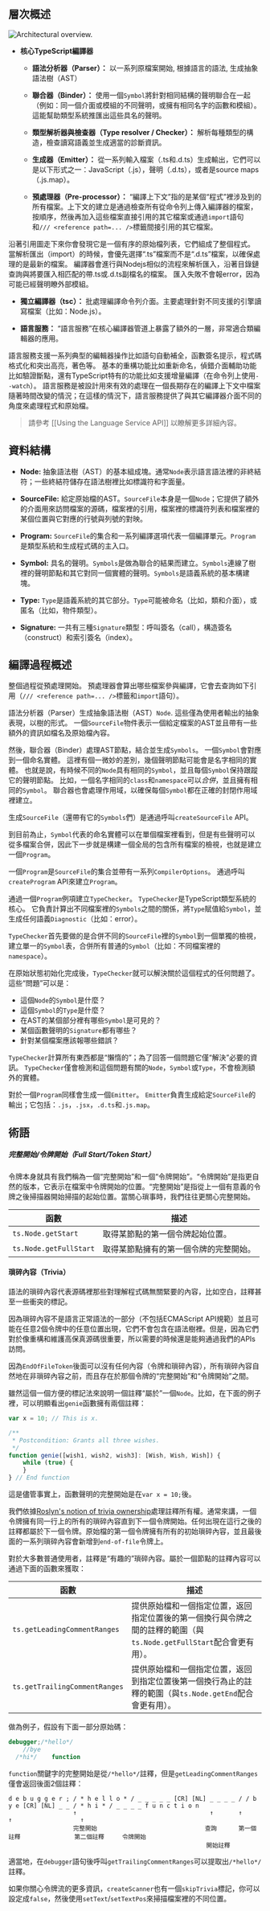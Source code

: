 <!-- markdownlint-disable MD007 -->

## 層次概述

![Architectural overview.](https://raw.githubusercontent.com/wiki/Microsoft/TypeScript/images/architecture.png)

* **核心TypeScript編譯器**

  * **語法分析器（Parser）：** 以一系列原檔案開始, 根據語言的語法, 生成抽象語法樹（AST）

  * **聯合器（Binder）：** 使用一個`Symbol`將針對相同結構的聲明聯合在一起（例如：同一個介面或模組的不同聲明，或擁有相同名字的函數和模組）。這能幫助類型系統推匯出這些具名的聲明。

  * **類型解析器與檢查器（Type resolver / Checker）：** 解析每種類型的構造，檢查讀寫語義並生成適當的診斷資訊。

  * **生成器（Emitter）：** 從一系列輸入檔案（.ts和.d.ts）生成輸出，它們可以是以下形式之一：JavaScript（.js），聲明（.d.ts），或者是source maps（.js.map）。

  * **預處理器（Pre-processor）：** “編譯上下文”指的是某個“程式”裡涉及到的所有檔案。上下文的建立是通過檢查所有從命令列上傳入編譯器的檔案，按順序，然後再加入這些檔案直接引用的其它檔案或通過`import`語句和`/// <reference path=... />`標籤間接引用的其它檔案。

沿著引用圖走下來你會發現它是一個有序的原始檔列表，它們組成了整個程式。
當解析匯出（import）的時候，會優先選擇“.ts”檔案而不是“.d.ts”檔案，以確保處理的是最新的檔案。
編譯器會進行與Nodejs相似的流程來解析匯入，沿著目錄鏈查詢與將要匯入相匹配的帶.ts或.d.ts副檔名的檔案。
匯入失敗不會報error，因為可能已經聲明瞭外部模組。

* **獨立編譯器（tsc）：** 批處理編譯命令列介面。主要處理針對不同支援的引擎讀寫檔案（比如：Node.js）。

* **語言服務：** “語言服務”在核心編譯器管道上暴露了額外的一層，非常適合類編輯器的應用。

語言服務支援一系列典型的編輯器操作比如語句自動補全，函數簽名提示，程式碼格式化和突出高亮，著色等。
基本的重構功能比如重新命名，偵錯介面輔助功能比如驗證斷點，還有TypeScript特有的功能比如支援增量編譯（在命令列上使用`--watch`）。
語言服務是被設計用來有效的處理在一個長期存在的編譯上下文中檔案隨著時間改變的情況；在這樣的情況下，語言服務提供了與其它編譯器介面不同的角度來處理程式和原始檔。
> 請參考 [[Using the Language Service API]] 以瞭解更多詳細內容。

## 資料結構

* **Node:** 抽象語法樹（AST）的基本組成塊。通常`Node`表示語言語法裡的非終結符；一些終結符儲存在語法樹裡比如標識符和字面量。

* **SourceFile:** 給定原始檔的AST。`SourceFile`本身是一個`Node`；它提供了額外的介面用來訪問檔案的源碼，檔案裡的引用，檔案裡的標識符列表和檔案裡的某個位置與它對應的行號與列號的對映。

* **Program:** `SourceFile`的集合和一系列編譯選項代表一個編譯單元。`Program`是類型系統和生成程式碼的主入口。

* **Symbol:** 具名的聲明。`Symbols`是做為聯合的結果而建立。`Symbols`連線了樹裡的聲明節點和其它對同一個實體的聲明。`Symbols`是語義系統的基本構建塊。

* **Type:** `Type`是語義系統的其它部分。`Type`可能被命名（比如，類和介面），或匿名（比如，物件類型）。

* **Signature:** 一共有三種`Signature`類型：呼叫簽名（call），構造簽名（construct）和索引簽名（index）。

## 編譯過程概述

整個過程從預處理開始。
預處理器會算出哪些檔案參與編譯，它會去查詢如下引用（`/// <reference path=... />`標籤和`import`語句）。

語法分析器（Parser）生成抽象語法樹（AST）`Node`.
這些僅為使用者輸出的抽象表現，以樹的形式。
一個`SourceFile`物件表示一個給定檔案的AST並且帶有一些額外的資訊如檔名及原始檔內容。

然後，聯合器（Binder）處理AST節點，結合並生成`Symbols`。
一個`Symbol`會對應到一個命名實體。
這裡有個一微妙的差別，幾個聲明節點可能會是名字相同的實體。
也就是說，有時候不同的`Node`具有相同的`Symbol`，並且每個`Symbol`保持跟蹤它的聲明節點。
比如，一個名字相同的`class`和`namespace`可以*合併*，並且擁有相同的`Symbol`。
聯合器也會處理作用域，以確保每個`Symbol`都在正確的封閉作用域裡建立。

生成`SourceFile`（還帶有它的`Symbols`們）是通過呼叫`createSourceFile` API。

到目前為止，`Symbol`代表的命名實體可以在單個檔案裡看到，但是有些聲明可以從多檔案合併，因此下一步就是構建一個全局的包含所有檔案的檢視，也就是建立一個`Program`。

一個`Program`是`SourceFile`的集合並帶有一系列`CompilerOptions`。
通過呼叫`createProgram` API來建立`Program`。

通過一個`Program`例項建立`TypeChecker`。
`TypeChecker`是TypeScript類型系統的核心。
它負責計算出不同檔案裡的`Symbols`之間的關係，將`Type`賦值給`Symbol`，並生成任何語義`Diagnostic`（比如：error）。

`TypeChecker`首先要做的是合併不同的`SourceFile`裡的`Symbol`到一個單獨的檢視，建立單一的`Symbol`表，合併所有普通的`Symbol`（比如：不同檔案裡的`namespace`）。

在原始狀態初始化完成後，`TypeChecker`就可以解決關於這個程式的任何問題了。
這些“問題”可以是：

* 這個`Node`的`Symbol`是什麼？
* 這個`Symbol`的`Type`是什麼？
* 在AST的某個部分裡有哪些`Symbol`是可見的？
* 某個函數聲明的`Signature`都有哪些？
* 針對某個檔案應該報哪些錯誤？

`TypeChecker`計算所有東西都是“懶惰的”；為了回答一個問題它僅“解決”必要的資訊。
`TypeChecker`僅會檢測和這個問題有關的`Node`，`Symbol`或`Type`，不會檢測額外的實體。

對於一個`Program`同樣會生成一個`Emitter`。
`Emitter`負責生成給定`SourceFile`的輸出；它包括：`.js`，`.jsx`，`.d.ts`和`.js.map`。

## 術語

##### **完整開始/令牌開始（Full Start/Token Start）**

令牌本身就具有我們稱為一個“完整開始”和一個“令牌開始”。“令牌開始”是指更自然的版本，它表示在檔案中令牌開始的位置。“完整開始”是指從上一個有意義的令牌之後掃描器開始掃描的起始位置。當關心瑣事時，我們往往更關心完整開始。

函數 | 描述
-----------------------|---------------------------------
`ts.Node.getStart`     | 取得某節點的第一個令牌起始位置。
`ts.Node.getFullStart` | 取得某節點擁有的第一個令牌的完整開始。

#### **瑣碎內容（Trivia）**

語法的瑣碎內容代表源碼裡那些對理解程式碼無關緊要的內容，比如空白，註釋甚至一些衝突的標記。

因為瑣碎內容不是語言正常語法的一部分（不包括ECMAScript API規範）並且可能在任意2個令牌中的任意位置出現，它們不會包含在語法樹裡。但是，因為它們對於像重構和維護高保真源碼很重要，所以需要的時候還是能夠通過我們的APIs訪問。

因為`EndOfFileToken`後面可以沒有任何內容（令牌和瑣碎內容），所有瑣碎內容自然地在非瑣碎內容之前，而且存在於那個令牌的“完整開始”和“令牌開始”之間。

雖然這個一個方便的標記法來說明一個註釋“屬於”一個`Node`。比如，在下面的例子裡，可以明顯看出`genie`函數擁有兩個註釋：

```TypeScript
var x = 10; // This is x.

/**
 * Postcondition: Grants all three wishes.
 */
function genie([wish1, wish2, wish3]: [Wish, Wish, Wish]) {
    while (true) {
    }
} // End function
```

這是儘管事實上，函數聲明的完整開始是在`var x = 10;`後。

我們依據[Roslyn's notion of trivia ownership](https://github.com/dotnet/roslyn/wiki/Roslyn%20Overview#syntax-trivia)處理註釋所有權。通常來講，一個令牌擁有同一行上的所有的瑣碎內容直到下一個令牌開始。任何出現在這行之後的註釋都屬於下一個令牌。原始檔的第一個令牌擁有所有的初始瑣碎內容，並且最後面的一系列瑣碎內容會新增到`end-of-file`令牌上。

對於大多數普通使用者，註釋是“有趣的”瑣碎內容。屬於一個節點的註釋內容可以通過下面的函數來獲取：

函數 | 描述
---------|------------
`ts.getLeadingCommentRanges`  | 提供原始檔和一個指定位置，返回指定位置後的第一個換行與令牌之間的註釋的範圍（與`ts.Node.getFullStart`配合會更有用）。
`ts.getTrailingCommentRanges` | 提供原始檔和一個指定位置，返回到指定位置後第一個換行為止的註釋的範圍（與`ts.Node.getEnd`配合會更有用）。

做為例子，假設有下面一部分原始碼：

```TypeScript
debugger;/*hello*/
    //bye
  /*hi*/    function
```

`function`關鍵字的完整開始是從`/*hello*/`註釋，但是`getLeadingCommentRanges`僅會返回後面2個註釋：

```plain
d e b u g g e r ; / * h e l l o * / _ _ _ _ _ [CR] [NL] _ _ _ _ / / b y e [CR] [NL] _ _ / * h i * / _ _ _ _ f u n c t i o n
                  ↑                                     ↑       ↑                       ↑                   ↑
                  完整開始                              查詢      第一個註釋               第二個註釋     令牌開始
                                                       開始註釋
```

適當地，在`debugger`語句後呼叫`getTrailingCommentRanges`可以提取出`/*hello*/`註釋。

如果你關心令牌流的更多資訊，`createScanner`也有一個`skipTrivia`標記，你可以設定成`false`，然後使用`setText`/`setTextPos`來掃描檔案裡的不同位置。
